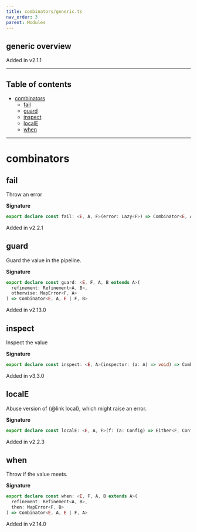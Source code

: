 ```yaml
---
title: combinators/generic.ts
nav_order: 3
parent: Modules
---
```


## generic overview

Added in v2.1.1

---

<h2 class="text-delta">Table of contents</h2>

- [combinators](#combinators)
  - [fail](#fail)
  - [guard](#guard)
  - [inspect](#inspect)
  - [localE](#locale)
  - [when](#when)

---

# combinators

## fail

Throw an error

**Signature**

```ts
export declare const fail: <E, A, F>(error: Lazy<F>) => Combinator<E, A, E | F, A>
```

Added in v2.2.1

## guard

Guard the value in the pipeline.

**Signature**

```ts
export declare const guard: <E, F, A, B extends A>(
  refinement: Refinement<A, B>,
  otherwise: MapError<F, A>
) => Combinator<E, A, E | F, B>
```

Added in v2.13.0

## inspect

Inspect the value

**Signature**

```ts
export declare const inspect: <E, A>(inspector: (a: A) => void) => Combinator<E, A, E, A>
```

Added in v3.3.0

## localE

Abuse version of {@link local}, which might raise an error.

**Signature**

```ts
export declare const localE: <E, A, F>(f: (a: Config) => Either<F, Config>) => Combinator<E, A, E | F, A>
```

Added in v2.2.3

## when

Throw if the value meets.

**Signature**

```ts
export declare const when: <E, F, A, B extends A>(
  refinement: Refinement<A, B>,
  then: MapError<F, B>
) => Combinator<E, A, E | F, A>
```

Added in v2.14.0
